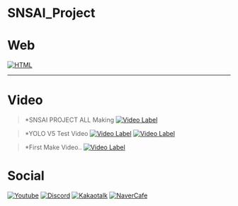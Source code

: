 # SNSAI_Project

# Web
[![HTML](https://img.shields.io/badge/WEB-E34F26?style=flat-square&logo=HTML5&logoColor=white)](https://snsai-cp.netlify.app)

***
# Video
> *SNSAI PROJECT ALL Making
> [![Video Label](https://img.youtube.com/vi/sqdDHZuXo0s/0.jpg)](https://youtu.be/sqdDHZuXo0s)

> *YOLO V5 Test Video
> [![Video Label](https://img.youtube.com/vi/zBuSpEyZF_A/0.jpg)](https://youtu.be/zBuSpEyZF_A) [![Video Label](https://img.youtube.com/vi/ahT-imTc_00/0.jpg)](https://youtu.be/ahT-imTc_00)

> *First Make Video..
> [![Video Label](https://img.youtube.com/vi/LYyW83myKU8/0.jpg)](https://youtu.be/LYyW83myKU8)

# Social
[![Youtube](https://img.shields.io/badge/Youtube-FF0000?style=flat-square&logo=Youtube&logoColor=white)](https://www.youtube.com/channel/UC4BpXKEys6LmJmDP2C4_qnw) [![Discord](https://img.shields.io/badge/Discord-7289DA?style=flat-square&logo=Discord&logoColor=white)](https://discord.gg/HFe2MA7) [![Kakaotalk](https://img.shields.io/badge/KakaoOpenChat-FFCD00?style=flat-square&logo=KakaoTalk&logoColor=white)](https://open.kakao.com/o/geNwkSfc) [![NaverCafe](https://img.shields.io/badge/NaverCafe-03C75A?style=flat-square&logo=Naver&logoColor=white)](https://cafe.naver.com/launchpadchat)